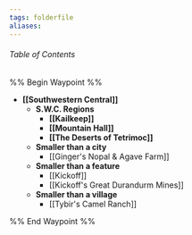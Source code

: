 ```yaml
---
tags: folderfile
aliases:
---
```

###### Table of Contents
%% Begin Waypoint %%
- **[[Southwestern Central]]**
	- **S.W.C. Regions**
		- **[[Kailkeep]]**
		- **[[Mountain Hall]]**
		- **[[The Deserts of Tetrimoc]]**
	- **Smaller than a city**
		- [[Ginger's Nopal & Agave Farm]]
	- **Smaller than a feature**
		- [[Kickoff]]
		- [[Kickoff's Great Durandurm Mines]]
	- **Smaller than a village**
		- [[Tybir's Camel Ranch]]

%% End Waypoint %%
